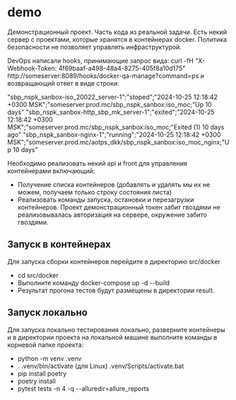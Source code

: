# demo
Демонстрационный проект.
Часть кода из реальной задачи.
Есть некий сервер с проектами, которые хранятся в контейнерах docker.
Политика безопасности не позволяет управлять инфраструктурой. 

DevOps написали 
hooks, принимающие запрос вида:
curl -fH "X-Webhook-Token: 4f69baaf-a498-48a4-8275-405f8a10d175" http://someserver:8089/hooks/docker-qa-manage?command=ps
и возвращающий ответ в виде строки:

"sbp_nspk_sanbox-iso_20022_server-1";"stoped";"2024-10-25 12:18:42 +0300 MSK";"someserver.prod.mc/sbp_nspk_sanbox:iso_moc;"Up 10 days"
"sbp_nspk_sanbox-http_sbp_mk_server-1";"exited";"2024-10-25 12:18:42 +0300 MSK";"someserver.prod.mc/sbp_nspk_sanbox:iso_moc;"Exited (1) 10 days ago"
"sbp_nspk_sanbox-nginx-1";"running";"2024-10-25 12:18:42 +0300 MSK";"someserver.prod.mc/aotps_dkk/sbp_nspk_sanbox:iso_moc_nginx;"Up 10 days"

Необходимо реализовать некий api и front для управления контейнерами включающий:
- Получение списка контейнеров (добавлять и удалять мы их не можем, получаем только строку состояния листа)
- Реализовать команды запуска, остановки и перезагрузки контейнеров.
Проект демонстрационный токен забит гвоздями не реализовывалась авторизация на сервере, окружение забито гвоздями.

## Запуск в контейнерах
Для запуска сборки контейнеров перейдите в директорию src/docker
- cd src/docker
- Выполните команду docker-compose up -d --build
- Результат прогона тестов будут размещены в директории result.

## Запуск локально
Для запуска локально тестирования локально, разверните контейнеры и в директории проекта на локальной машине выполните 
команды в корневой папке проекта:
- python -m venv .venv
- . .venv/bin/activate (для Linux) .venv/Scripts/activate.bat
- pip install poetry
- poetry install
- pytest tests -n 4 -q --alluredir=allure_reports

